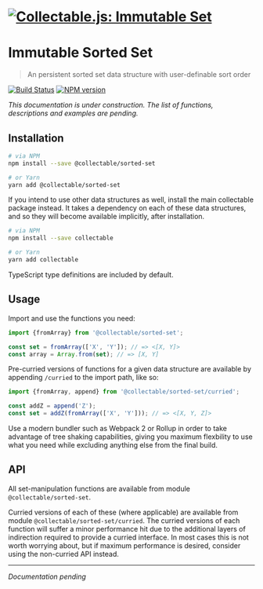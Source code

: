 # [![Collectable.js: Immutable Set](https://github.com/frptools/collectable/raw/master/.assets/logo.png)](https://github.com/frptools/collectable)

# Immutable Sorted Set

> An persistent sorted set data structure with user-definable sort order

[![Build Status](https://travis-ci.org/frptools/collectable.svg?branch=master)](https://travis-ci.org/frptools/collectable)
[![NPM version](https://badge.fury.io/js/%40collectable%2Fsorted-set.svg)](http://badge.fury.io/js/%40collectable%2Fsorted-set)

*This documentation is under construction. The list of functions, descriptions and examples are pending.*

## Installation

```bash
# via NPM
npm install --save @collectable/sorted-set

# or Yarn
yarn add @collectable/sorted-set
```

If you intend to use other data structures as well, install the main collectable package instead. It takes a dependency on each of these data structures, and so they will become available implicitly, after installation.

```bash
# via NPM
npm install --save collectable

# or Yarn
yarn add collectable
```

TypeScript type definitions are included by default.

## Usage

Import and use the functions you need:

```js
import {fromArray} from '@collectable/sorted-set';

const set = fromArray(['X', 'Y']); // => <[X, Y]>
const array = Array.from(set); // => [X, Y]
```

Pre-curried versions of functions for a given data structure are available by appending `/curried` to the import path, like so:

```ts
import {fromArray, append} from '@collectable/sorted-set/curried';

const addZ = append('Z');
const set = addZ(fromArray(['X', 'Y'])); // => <[X, Y, Z]>
```

Use a modern bundler such as Webpack 2 or Rollup in order to take advantage of tree shaking capabilities, giving you maximum flexbility to use what you need while excluding anything else from the final build.

## API

All set-manipulation functions are available from module `@collectable/sorted-set`.

Curried versions of each of these (where applicable) are available from module `@collectable/sorted-set/curried`. The curried versions of each function will suffer a minor performance hit due to the additional layers of indirection required to provide a curried interface. In most cases this is not worth worrying about, but if maximum performance is desired, consider using the non-curried API instead.

----

*Documentation pending*